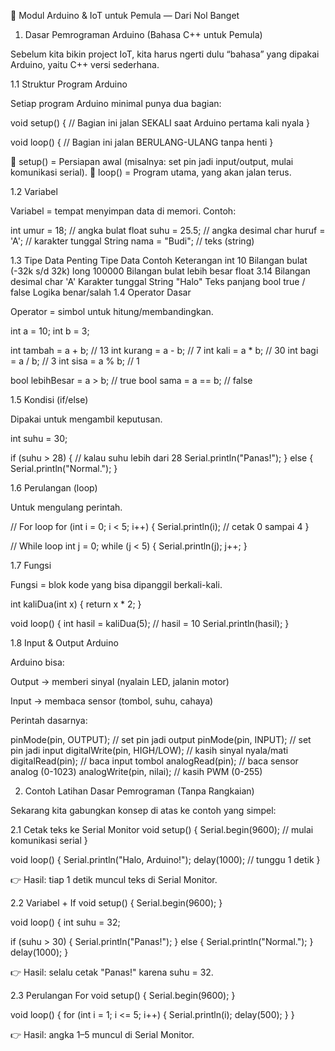 📘 Modul Arduino & IoT untuk Pemula — Dari Nol Banget
1. Dasar Pemrograman Arduino (Bahasa C++ untuk Pemula)

Sebelum kita bikin project IoT, kita harus ngerti dulu “bahasa” yang dipakai Arduino, yaitu C++ versi sederhana.

1.1 Struktur Program Arduino

Setiap program Arduino minimal punya dua bagian:

void setup() {
  // Bagian ini jalan SEKALI saat Arduino pertama kali nyala
}

void loop() {
  // Bagian ini jalan BERULANG-ULANG tanpa henti
}


🔹 setup() = Persiapan awal (misalnya: set pin jadi input/output, mulai komunikasi serial).
🔹 loop() = Program utama, yang akan jalan terus.

1.2 Variabel

Variabel = tempat menyimpan data di memori.
Contoh:

int umur = 18;        // angka bulat
float suhu = 25.5;    // angka desimal
char huruf = 'A';     // karakter tunggal
String nama = "Budi"; // teks (string)

1.3 Tipe Data Penting
Tipe Data	Contoh	Keterangan
int	10	Bilangan bulat (-32k s/d 32k)
long	100000	Bilangan bulat lebih besar
float	3.14	Bilangan desimal
char	'A'	Karakter tunggal
String	"Halo"	Teks panjang
bool	true / false	Logika benar/salah
1.4 Operator Dasar

Operator = simbol untuk hitung/membandingkan.

int a = 10;
int b = 3;

int tambah = a + b;   // 13
int kurang = a - b;   // 7
int kali   = a * b;   // 30
int bagi   = a / b;   // 3
int sisa   = a % b;   // 1

bool lebihBesar = a > b; // true
bool sama       = a == b; // false

1.5 Kondisi (if/else)

Dipakai untuk mengambil keputusan.

int suhu = 30;

if (suhu > 28) {
  // kalau suhu lebih dari 28
  Serial.println("Panas!");
} else {
  Serial.println("Normal.");
}

1.6 Perulangan (loop)

Untuk mengulang perintah.

// For loop
for (int i = 0; i < 5; i++) {
  Serial.println(i);  // cetak 0 sampai 4
}

// While loop
int j = 0;
while (j < 5) {
  Serial.println(j);
  j++;
}

1.7 Fungsi

Fungsi = blok kode yang bisa dipanggil berkali-kali.

int kaliDua(int x) {
  return x * 2;
}

void loop() {
  int hasil = kaliDua(5); // hasil = 10
  Serial.println(hasil);
}

1.8 Input & Output Arduino

Arduino bisa:

Output → memberi sinyal (nyalain LED, jalanin motor)

Input → membaca sensor (tombol, suhu, cahaya)

Perintah dasarnya:

pinMode(pin, OUTPUT);          // set pin jadi output
pinMode(pin, INPUT);           // set pin jadi input
digitalWrite(pin, HIGH/LOW);   // kasih sinyal nyala/mati
digitalRead(pin);              // baca input tombol
analogRead(pin);               // baca sensor analog (0-1023)
analogWrite(pin, nilai);       // kasih PWM (0-255)

2. Contoh Latihan Dasar Pemrograman (Tanpa Rangkaian)

Sekarang kita gabungkan konsep di atas ke contoh yang simpel:

2.1 Cetak teks ke Serial Monitor
void setup() {
  Serial.begin(9600); // mulai komunikasi serial
}

void loop() {
  Serial.println("Halo, Arduino!");
  delay(1000); // tunggu 1 detik
}


👉 Hasil: tiap 1 detik muncul teks di Serial Monitor.

2.2 Variabel + If
void setup() {
  Serial.begin(9600);
}

void loop() {
  int suhu = 32;

  if (suhu > 30) {
    Serial.println("Panas!");
  } else {
    Serial.println("Normal.");
  }
  delay(1000);
}


👉 Hasil: selalu cetak "Panas!" karena suhu = 32.

2.3 Perulangan For
void setup() {
  Serial.begin(9600);
}

void loop() {
  for (int i = 1; i <= 5; i++) {
    Serial.println(i);
    delay(500);
  }
}


👉 Hasil: angka 1–5 muncul di Serial Monitor.
